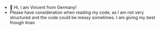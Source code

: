 - 👋 Hi, I am Vincent from Germany!
- Please have consideration when reading my code, as I am not very structured and the code could be messy sometimes. I am giving my best though lmao
